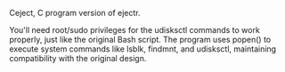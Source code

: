 Ceject, 
C program version of ejectr.


You'll need root/sudo privileges for the udisksctl commands to work properly, just like the original Bash script. The program uses popen() to execute system commands like lsblk, findmnt, and udisksctl, maintaining compatibility with the original design.
